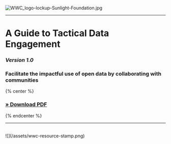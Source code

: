 
![](https://lh4.googleusercontent.com/7hgUV9udln0GUloYwNH6f4VnB_4Q6qqm-Ci_xszhNunvjuZYb7KzhrMwWFcUDxPo6Pxfhz3FnTgSOeN0mf_Q5XTxQRTO6X3Q1S5iRAFo7spwbodr0r0mKDNxLd0m63bilxiXR2Mw "WWC\_logo-lockup-Sunlight-Foundation.jpg")

---

# A Guide to Tactical Data Engagement

### _Version 1.0_

### Facilitate the impactful use of open data by collaborating with communities
{% center %} 
### [» Download PDF](https://www.gitbook.com/download/pdf/book/gregjd/tactical-data-engagement) 
{% endcenter %}

---
<br >
![](/assets/wwc-resource-stamp.png)





